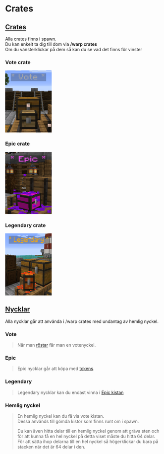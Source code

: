 # Crates

## <ins>Crates</ins>
Alla crates finns i spawn.  
Du kan enkelt ta dig till dom via **/warp crates**  
Om du vänsterklickar på dem så kan du se vad det finns för vinster  

### Vote crate
<img src="../bilder/votecrate.png" width="150" height="200">

### Epic crate
<img src="../bilder/epiccrate.png" width="150" height="200">

### Legendary crate
<img src="../bilder/legendarycrate.png" width="150" height="200">

## <ins>Nycklar</ins>
Alla nycklar går att använda i /warp crates med undantag av hemlig nyckel.

### Vote
>När man [röstar](/?id=rösta) får man en votenyckel.  

### Epic
>Epic nycklar går att köpa med [tokens](tokens).  

### Legendary
>Legendary nycklar kan du endast vinna i [Epic kistan](epic-crate)  

### Hemlig nyckel
>En hemlig nyckel kan du få via vote kistan.  
>Dessa används till gömda kistor som finns runt om i spawn.  
>
>Du kan även hitta delar till en hemlig nyckel genom att gräva sten och för att kunna få en hel nyckel på detta viset måste du hitta 64 delar.  
>För att sätta ihop delarna till en hel nyckel så högerklickar du bara på stacken när det är 64 delar i den.  